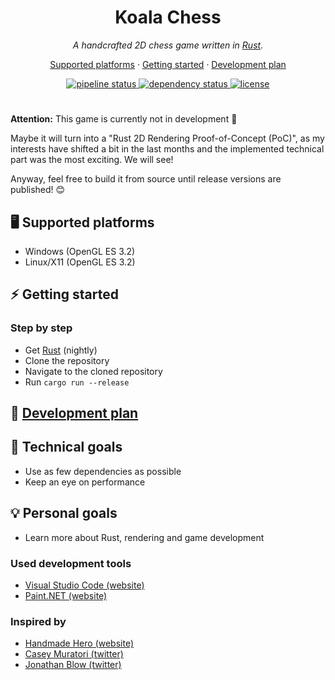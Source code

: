 <h1 align="center">Koala Chess</h1>
<p align="center">
  <i>A handcrafted 2D chess game written in <a href="https://www.rust-lang.org">Rust</a>.</i>
</p>

<p align="center">
  <a href="#desktop_computer-supported-platforms">Supported platforms</a>
  ·
  <a href="#zap-getting-started">Getting started</a>
  ·
  <a href="https://github.com/Oliver-Piorun/koala_chess/projects/1">Development plan</a>
</p>

<p align="center">
  <a href="https://github.com/Oliver-Piorun/koala_chess/actions/workflows/pipeline.yml">
    <img src="https://github.com/Oliver-Piorun/koala_chess/actions/workflows/pipeline.yml/badge.svg" alt="pipeline status" />
  </a>
  <a href="https://deps.rs/repo/github/oliver-piorun/koala_chess">
    <img src="https://deps.rs/repo/github/oliver-piorun/koala_chess/status.svg" alt="dependency status" />
  </a>
  <a href="https://github.com/Oliver-Piorun/koala_chess/blob/master/LICENSE">
    <img src="https://img.shields.io/badge/license-MIT-blue.svg" alt="license" />
  </a>
</p>

#

**Attention:** This game is currently not in development :construction:

Maybe it will turn into a "Rust 2D Rendering Proof-of-Concept (PoC)", as my interests have shifted a bit in the last months and the implemented technical part was the most exciting. We will see!

Anyway, feel free to build it from source until release versions are published! :blush:

## :desktop_computer: Supported platforms

- Windows (OpenGL ES 3.2)
- Linux/X11 (OpenGL ES 3.2)

## :zap: Getting started

### Step by step

- Get [Rust](https://www.rust-lang.org/tools/install) (nightly)
- Clone the repository
- Navigate to the cloned repository
- Run `cargo run --release`

## :memo: [Development plan](https://github.com/Oliver-Piorun/koala_chess/projects/1)

## :wrench: Technical goals

- Use as few dependencies as possible
- Keep an eye on performance

## :bulb: Personal goals

- Learn more about Rust, rendering and game development

### Used development tools

- [Visual Studio Code (website)](https://code.visualstudio.com)
- [Paint.NET (website)](https://www.getpaint.net)

### Inspired by

- [Handmade Hero (website)](https://handmadehero.org)
- [Casey Muratori (twitter)](https://twitter.com/cmuratori)
- [Jonathan Blow (twitter)](https://twitter.com/jonathan_blow)
